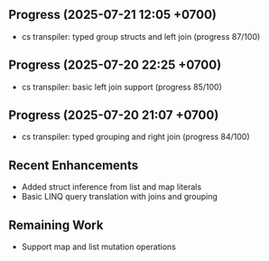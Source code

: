 ## Progress (2025-07-21 12:05 +0700)
- cs transpiler: typed group structs and left join (progress 87/100)

## Progress (2025-07-20 22:25 +0700)
- cs transpiler: basic left join support (progress 85/100)

## Progress (2025-07-20 21:07 +0700)
- cs transpiler: typed grouping and right join (progress 84/100)

## Recent Enhancements
- Added struct inference from list and map literals
- Basic LINQ query translation with joins and grouping

## Remaining Work
- Support map and list mutation operations
